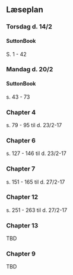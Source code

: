 ## Læseplan

### Torsdag d. 14/2

#### SuttonBook

S. 1 - 42

### Mandag d. 20/2

#### SuttonBook

s. 43 - 73

### Chapter 4

s. 79 - 95 til d. 23/2-17

### Chapter 6

s. 127 - 146 til d. 23/2-17

### Chapter 7

s. 151 - 165 til d. 27/2-17

### Chapter 12

s. 251 - 263 til d. 27/2-17

### Chapter 13

TBD

### Chapter 9

TBD
